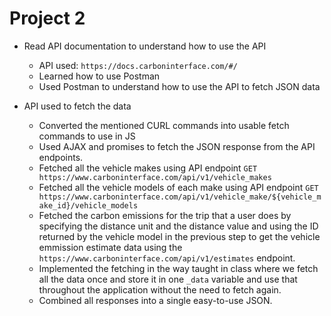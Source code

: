# Project 2

- Read API documentation to understand how to use the API
    - API used: `https://docs.carboninterface.com/#/`
    - Learned how to use Postman
    - Used Postman to understand how to use the API to fetch JSON data
     
- API used to fetch the data
    - Converted the mentioned CURL commands into usable fetch commands to use in JS
    - Used AJAX and promises to fetch the JSON response from the API endpoints.
    - Fetched all the vehicle makes using API endpoint `GET https://www.carboninterface.com/api/v1/vehicle_makes`
    - Fetched all the vehicle models of each make using API endpoint `GET https://www.carboninterface.com/api/v1/vehicle_make/${vehicle_make_id}/vehicle_models`
    - Fetched the carbon emissions for the trip that a user does by specifying the distance unit and the distance value and using the ID returned by the vehicle model in the previous step to get the vehicle emmission estimate data using the `https://www.carboninterface.com/api/v1/estimates` endpoint.
    - Implemented the fetching in the way taught in class where we fetch all the data once and store it in one `_data` variable and use that throughout the application without the need to fetch again.
    - Combined all responses into a single easy-to-use JSON.